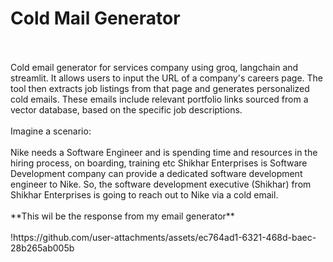 # Cold Mail Generator
<br/>
<br/>
Cold email generator for services company using groq, langchain and streamlit. It allows users to input the URL of a company's careers page. The tool then extracts job listings from that page and generates 
personalized cold emails. These emails include relevant portfolio links sourced from a vector database, based on the specific job descriptions.
<br/>
<br/>
Imagine a scenario:
<br/>
<br/>
Nike needs a  Software Engineer and is spending time and resources in the hiring process, on boarding, training etc
Shikhar Enterprises is Software Development company can provide a dedicated software development engineer to Nike. So, the software development executive (Shikhar) from Shikhar Enterprises is going to reach out to Nike via a cold email.
<br/>
<br/>
**This wil be the response from my email generator**
<br/>
<br/>
!https://github.com/user-attachments/assets/ec764ad1-6321-468d-baec-28b265ab005b
